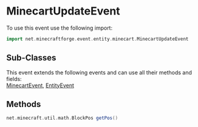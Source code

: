 # MinecartUpdateEvent

To use this event use the following import:
```groovy
import net.minecraftforge.event.entity.minecart.MinecartUpdateEvent
```

## Sub-Classes
This event extends the following events and can use all their methods and fields: <br>
[MinecartEvent](minecart_event.md), [EntityEvent](entity_event/entity_event.md)

## Methods
```groovy
net.minecraft.util.math.BlockPos getPos()
```
